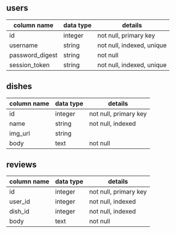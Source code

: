 ## users
| column name     | data type | details                       |
|-----------------|-----------|-------------------------------|
| id              | integer   | not null, primary key         |
| username        | string    | not null, indexed, unique     |
| password_digest | string    | not null                      |
| session_token   | string    | not null, indexed, unique     |

## dishes
| column name     | data type | details                       |
|-----------------|-----------|-------------------------------|
| id              | integer   | not null, primary key         |
| name            | string    | not null, indexed             |
| img_url         | string    |                               |
| body            | text      | not null                      |


## reviews
| column name     | data type | details                       |
|-----------------|-----------|-------------------------------|
| id              | integer   | not null, primary key         |
| user_id         | integer   | not null, indexed             |
| dish_id         | integer   | not null, indexed             |
| body            | text      | not null                      |
